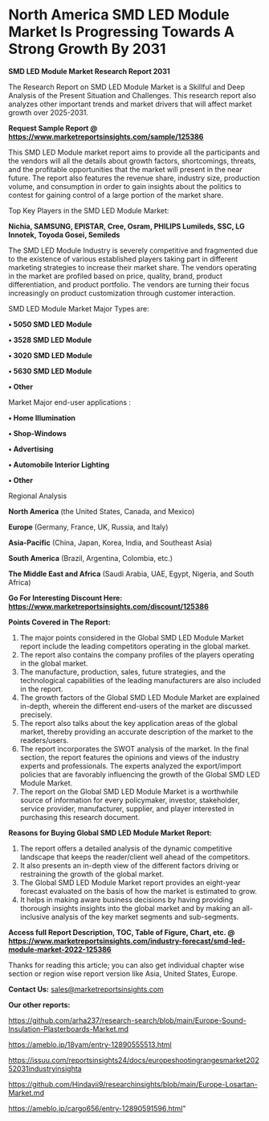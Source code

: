 # North America SMD LED Module Market Is Progressing Towards A Strong Growth By 2031

<strong>SMD LED Module Market Research Report 2031</strong>

The Research Report on SMD LED Module Market is a Skillful and Deep Analysis of the Present Situation and Challenges. This research report also analyzes other important trends and market drivers that will affect market growth over 2025-2031.

<strong>Request Sample Report @ <a href=https://www.marketreportsinsights.com/sample/125386>https://www.marketreportsinsights.com/sample/125386</a></strong>

This SMD LED Module market report aims to provide all the participants and the vendors will all the details about growth factors, shortcomings, threats, and the profitable opportunities that the market will present in the near future. The report also features the revenue share, industry size, production volume, and consumption in order to gain insights about the politics to contest for gaining control of a large portion of the market share.

Top Key Players in the SMD LED Module Market:

<strong>Nichia, SAMSUNG, EPISTAR, Cree, Osram, PHILIPS Lumileds, SSC, LG Innotek, Toyoda Gosei, Semileds</strong>

The SMD LED Module Industry is severely competitive and fragmented due to the existence of various established players taking part in different marketing strategies to increase their market share. The vendors operating in the market are profiled based on price, quality, brand, product differentiation, and product portfolio. The vendors are turning their focus increasingly on product customization through customer interaction.

SMD LED Module Market Major Types are:

<strong>• 5050 SMD LED Module

• 3528 SMD LED Module

• 3020 SMD LED Module

• 5630 SMD LED Module

• Other</strong>

Market Major end-user applications :

<strong>• Home Illumination

• Shop-Windows

• Advertising

• Automobile Interior Lighting

• Other</strong>

Regional Analysis

</u><strong><b>North America</b></strong> (the United States, Canada, and Mexico)

<strong><b>Europe </b></strong>(Germany, France, UK, Russia, and Italy)

<strong><b>Asia-Pacific</b></strong> (China, Japan, Korea, India, and Southeast Asia)

<strong><b>South America</b></strong> (Brazil, Argentina, Colombia, etc.)

<strong><b>The Middle East and Africa</b></strong> (Saudi Arabia, UAE, Egypt, Nigeria, and South Africa)

<strong>Go For Interesting Discount Here: <a href=https://www.marketreportsinsights.com/discount/125386>https://www.marketreportsinsights.com/discount/125386</a></strong>

<strong>Points Covered in The Report:</strong>
<ol>
  <li>The major points considered in the Global SMD LED Module Market report include the leading competitors operating in the global market.</li>
  <li>The report also contains the company profiles of the players operating in the global market.</li>
  <li>The manufacture, production, sales, future strategies, and the technological capabilities of the leading manufacturers are also included in the report.</li>
  <li>The growth factors of the Global SMD LED Module Market are explained in-depth, wherein the different end-users of the market are discussed precisely.</li>
  <li>The report also talks about the key application areas of the global market, thereby providing an accurate description of the market to the readers/users.</li>
  <li>The report incorporates the SWOT analysis of the market. In the final section, the report features the opinions and views of the industry experts and professionals. The experts analyzed the export/import policies that are favorably influencing the growth of the Global SMD LED Module Market.</li>
  <li>The report on the Global SMD LED Module Market is a worthwhile source of information for every policymaker, investor, stakeholder, service provider, manufacturer, supplier, and player interested in purchasing this research document.</li>
</ol>
<strong>Reasons for Buying Global SMD LED Module Market Report:</strong>

<ol>
  <li>The report offers a detailed analysis of the dynamic competitive landscape that keeps the reader/client well ahead of the competitors.</li>
  <li>It also presents an in-depth view of the different factors driving or restraining the growth of the global market.</li>
  <li>The Global SMD LED Module Market report provides an eight-year forecast evaluated on the basis of how the market is estimated to grow.</li>
  <li>It helps in making aware business decisions by having providing thorough insights insights into the global market and by making an all-inclusive analysis of the key market segments and sub-segments.</li>
</ol>
<strong>Access full Report Description, TOC, Table of Figure, Chart, etc. @ <a href=https://www.marketreportsinsights.com/industry-forecast/smd-led-module-market-2022-125386>https://www.marketreportsinsights.com/industry-forecast/smd-led-module-market-2022-125386</a></strong>


Thanks for reading this article; you can also get individual chapter wise section or region wise report version like Asia, United States, Europe.

<strong>Contact Us:</strong>
sales@marketreportsinsights.com

<strong>Our other reports:</strong>

<a href=https://github.com/arha237/research-search/blob/main/Europe-Sound-Insulation-Plasterboards-Market.md>https://github.com/arha237/research-search/blob/main/Europe-Sound-Insulation-Plasterboards-Market.md</a>

<a href=https://ameblo.jp/18yam/entry-12890555513.html>https://ameblo.jp/18yam/entry-12890555513.html</a>

<a href=https://issuu.com/reportsinsights24/docs/europeshootingrangesmarket20252031industryinsighta>https://issuu.com/reportsinsights24/docs/europeshootingrangesmarket20252031industryinsighta</a>

<a href=https://github.com/Hindavii9/researchinsights/blob/main/Europe-Losartan-Market.md>https://github.com/Hindavii9/researchinsights/blob/main/Europe-Losartan-Market.md</a>

<a href=https://ameblo.jp/cargo656/entry-12890591596.html>https://ameblo.jp/cargo656/entry-12890591596.html</a>"
